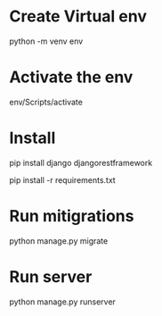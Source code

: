 # Create Virtual env
python -m venv env

# Activate the env
env/Scripts/activate

# Install 
pip install django djangorestframework

pip install -r requirements.txt

# Run mitigrations
python manage.py migrate

# Run server
python manage.py runserver
